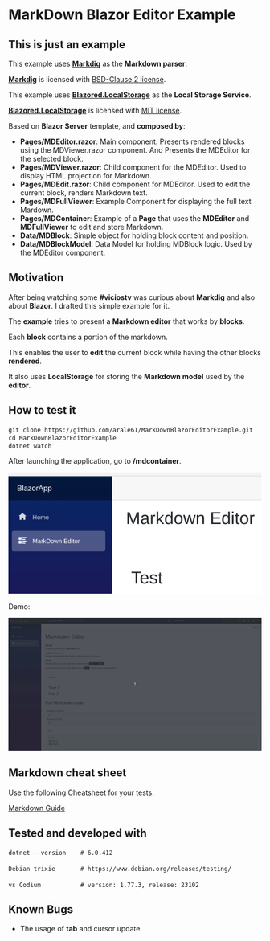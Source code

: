 # MarkDown Blazor Editor Example

## This is just an example
This example uses [**Markdig**](https://github.com/xoofx/markdig) as the **Markdown parser**.

[**Markdig**](https://github.com/xoofx/markdig) is licensed with [BSD-Clause 2 license](https://github.com/xoofx/markdig/blob/master/license.txt).

This example uses [**Blazored.LocalStorage**](https://github.com/Blazored/LocalStorage) as the **Local Storage Service**.

[**Blazored.LocalStorage**](https://github.com/Blazored/LocalStorage) is licensed with [MIT license](https://github.com/Blazored/LocalStorage/blob/main/LICENSE).

Based on **Blazor Server** template, and **composed by**:
- **Pages/MDEditor.razor**: Main component. Presents rendered blocks using the MDViewer.razor component. And Presents the MDEditor for the selected block.
- **Pages/MDViewer.razor**: Child component for the MDEditor. Used to display HTML projection for Markdown.
- **Pages/MDEdit.razor**: Child component for MDEditor. Used to edit the current block, renders Markdown text.
- **Pages/MDFullViewer**: Example Component for displaying the full text Mardown.
- **Pages/MDContainer**: Example of a **Page** that uses the **MDEditor** and **MDFullViewer** to edit and store Markdown.
- **Data/MDBlock**: Simple object for holding block content and position.
- **Data/MDBlockModel**: Data Model for holding MDBlock logic. Used by the MDEditor component.


## Motivation
After being watching some **#viciostv** was curious about **Markdig** and also about **Blazor**.
I drafted this simple example for it.

The **example** tries to present a **Markdown editor** that works by **blocks**.

Each **block** contains a portion of the markdown.

This enables the user to **edit** the current block while having the other blocks **rendered**.

It also uses **LocalStorage** for storing the **Markdown model** used by the **editor**.

## How to test it

```
git clone https://github.com/arale61/MarkDownBlazorEditorExample.git
cd MarkDownBlazorEditorExample
dotnet watch
```

After launching the application, go to **/mdcontainer**.

![Sample Markdown editor](/images/mdeditor.png)

Demo:

![Demo](/images/demo.gif)


## Markdown cheat sheet

Use the following Cheatsheet for your tests:

[Markdown Guide](https://www.markdownguide.org/basic-syntax)

## Tested and developed with

```
dotnet --version    # 6.0.412

Debian trixie       # https://www.debian.org/releases/testing/

vs Codium           # version: 1.77.3, release: 23102

```

## Known Bugs

- The usage of **tab** and cursor update.